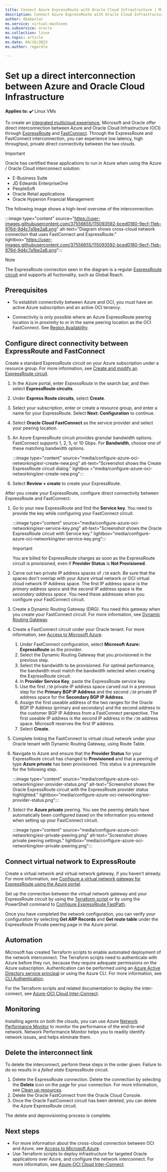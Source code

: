 ```yaml
---
title: Connect Azure ExpressRoute with Oracle Cloud Infrastructure | Microsoft Docs
description: Connect Azure ExpressRoute with Oracle Cloud Infrastructure (OCI) FastConnect to enable cross-cloud Oracle application solutions.
author: dbakevlar
ms.service: virtual-machines
ms.subservice: oracle
ms.collection: linux
ms.topic: article
ms.date: 04/16/2023
ms.author: rogardle

---
```


# Set up a direct interconnection between Azure and Oracle Cloud Infrastructure  

**Applies to:** :heavy_check_mark: Linux VMs

To create an [integrated multicloud experience](oracle-oci-overview.md), Microsoft and Oracle offer direct interconnection between Azure and Oracle Cloud Infrastructure (OCI) through [ExpressRoute](../../../expressroute/expressroute-introduction.md) and [FastConnect](https://docs.cloud.oracle.com/iaas/Content/Network/Concepts/fastconnectoverview.htm). Through the ExpressRoute and FastConnect interconnection, you can experience low latency, high throughput, private direct connectivity between the two clouds.

> [!IMPORTANT]
> Oracle has certified these applications to run in Azure when using the Azure / Oracle Cloud interconnect solution:
>
> - E-Business Suite
> - JD Edwards EnterpriseOne
> - PeopleSoft
> - Oracle Retail applications
> - Oracle Hyperion Financial Management

The following image shows a high-level overview of the interconnection:

:::image type="content" source="https://user-images.githubusercontent.com/37556655/115093592-bced0180-9ecf-11eb-976d-9d4c7a1be2a8.png" alt-text="Diagram shows cross-cloud network connection that uses FastConnect and ExpressRoute." lightbox="https://user-images.githubusercontent.com/37556655/115093592-bced0180-9ecf-11eb-976d-9d4c7a1be2a8.png":::

> [!NOTE]
> The ExpressRoute connection seen in the diagram is a regular [ExpressRoute circuit](../../../expressroute/expressroute-introduction.md) and supports all fuctionality, such as Global Reach.
>

## Prerequisites

- To establish connectivity between Azure and OCI, you must have an active Azure subscription and an active OCI tenancy.

- Connectivity is only possible where an Azure ExpressRoute peering location is in proximity to or in the same peering location as the OCI FastConnect. See [Region Availability](oracle-oci-overview.md#region-availability).

## Configure direct connectivity between ExpressRoute and FastConnect

Create a standard ExpressRoute circuit on your Azure subscription under a resource group. For more information, see [Create and modify an ExpressRoute circuit](../../../expressroute/expressroute-howto-circuit-portal-resource-manager.md).

1. In the Azure portal, enter *ExpressRoute* in the search bar, and then select **ExpressRoute circuits**.
1. Under **Express Route circuits**, select **Create**.
1. Select your subscription, enter or create a resource group, and enter a name for your ExpressRoute. Select **Next: Configuration** to continue.
1. Select **Oracle Cloud FastConnect** as the service provider and select your peering location.
1. An Azure ExpressRoute circuit provides granular bandwidth options. FastConnect supports 1, 2, 5, or 10 Gbps. For **Bandwidth**, choose one of these matching bandwidth options.

   :::image type="content" source="media/configure-azure-oci-networking/exr-create-new.png" alt-text="Screenshot shows the Create ExpressRoute circuit dialog." lightbox ="media/configure-azure-oci-networking/exr-create-new.png":::

1. Select **Review + create** to create your ExpressRoute.

After you create your ExpressRoute, configure direct connectivity between ExpressRoute and FastConnect.

1. Go to your new ExpressRoute and find the **Service key**. You need to provide the key while configuring your FastConnect circuit.

   :::image type="content" source="media/configure-azure-oci-networking/exr-service-key.png" alt-text="Screenshot shows the Oracle ExpressRoute circuit with Service key." lightbox="media/configure-azure-oci-networking/exr-service-key.png":::

   > [!IMPORTANT]
   > You are billed for ExpressRoute charges as soon as the ExpressRoute circuit is provisioned, even if **Provider Status** is **Not Provisioned**.

1. Carve out two private IP address spaces of `/30` each. Be sure that the spaces don't overlap with your Azure virtual network or OCI virtual cloud network IP Address space. The first IP address space is the *primary address space* and the second IP address space is the *secondary address space*. You need these addresses when you configure your FastConnect circuit.
1. Create a Dynamic Routing Gateway (DRG). You need this gateway when you create your FastConnect circuit. For more information, see [Dynamic Routing Gateway](https://docs.cloud.oracle.com/iaas/Content/Network/Tasks/managingDRGs.htm).
1. Create a FastConnect circuit under your Oracle tenant. For more information, see [Access to Microsoft Azure](https://docs.cloud.oracle.com/iaas/Content/Network/Concepts/azure.htm).
  
   1. Under FastConnect configuration, select **Microsoft Azure: ExpressRoute** as the provider.
   1. Select the Dynamic Routing Gateway that you provisioned in the previous step.
   1. Select the bandwidth to be provisioned. For optimal performance, the bandwidth must match the bandwidth selected when creating the ExpressRoute circuit.
   1. In **Provider Service Key**, paste the ExpressRoute service key.
   1. Use the first `/30` private IP address space carved out in a previous step for the **Primary BGP IP Address** and the second `/30` private IP address space for the **Secondary BGP IP Address**.
   1. Assign the first useable address of the two ranges for the Oracle BGP IP Address (primary and secondary) and the second address to the customer BGP IP Address from a FastConnect perspective. The first useable IP address is the second IP address in the `/30` address space. Microsoft reserves the first IP address.
   1. Select **Create**.

1. Complete linking the FastConnect to virtual cloud network under your Oracle tenant with Dynamic Routing Gateway, using Route Table.
1. Navigate to Azure and ensure that the **Provider Status** for your ExpressRoute circuit has changed to **Provisioned** and that a peering of type **Azure private** has been provisioned. This status is a prerequisite for the following step.

   :::image type="content" source="media/configure-azure-oci-networking/exr-provider-status.png" alt-text="Screenshot shows the Oracle ExpressRoute circuit with the ExpressRoute provider status highlighted." lightbox="media/configure-azure-oci-networking/exr-provider-status.png":::

1. Select the **Azure private** peering. You see the peering details have automatically been configured based on the information you entered when setting up your FastConnect circuit.

   :::image type="content" source="media/configure-azure-oci-networking/exr-private-peering.png" alt-text="Screenshot shows private peering settings." lightbox="media/configure-azure-oci-networking/exr-private-peering.png":::

## Connect virtual network to ExpressRoute

Create a virtual network and virtual network gateway, if you haven't already. For more information, see [Configure a virtual network gateway for ExpressRoute using the Azure portal](../../../expressroute/expressroute-howto-add-gateway-portal-resource-manager.md).

Set up the connection between the virtual network gateway and your ExpressRoute circuit by using the [Terraform script](https://github.com/microsoft/azure-oracle/tree/master/InterConnect-2) or by using the PowerShell command to [Configure ExpressRoute FastPath](../../../expressroute/expressroute-howto-linkvnet-arm.md#configure-expressroute-fastpath).

Once you have completed the network configuration, you can verify your configuration by selecting **Get ARP Records** and **Get route table** under the ExpressRoute Private peering page in the Azure portal.

## Automation

Microsoft has created Terraform scripts to enable automated deployment of the network interconnect. The Terraform scripts need to authenticate with Azure before they run, because they require adequate permissions on the Azure subscription. Authentication can be performed using an [Azure Active Directory service principal](../../../active-directory/develop/app-objects-and-service-principals.md#service-principal-object) or using the Azure CLI. For more information, see [CLI Authentication](https://www.terraform.io/cli/auth).

For the Terraform scripts and related documentation to deploy the inter-connect, see [Azure-OCI Cloud Inter-Connect](https://aka.ms/azureociinterconnecttf).

## Monitoring

Installing agents on both the clouds, you can use Azure [Network Performance Monitor](../../../expressroute/how-to-npm.md) to monitor the performance of the end-to-end network. Network Performance Monitor helps you to readily identify network issues, and helps eliminate them.

## Delete the interconnect link

To delete the interconnect, perform these steps in the order given. Failure to do so results in a *failed state* ExpressRoute circuit.

1. Delete the ExpressRoute connection. Delete the connection by selecting the **Delete** icon on the page for your connection. For more information, see [Clean up resources](../../../expressroute/expressroute-howto-linkvnet-portal-resource-manager.md#clean-up-resources).
1. Delete the Oracle FastConnect from the Oracle Cloud Console.
1. Once the Oracle FastConnect circuit has been deleted, you can delete the Azure ExpressRoute circuit.

The delete and deprovisioning process is complete.

## Next steps

- For more information about the cross-cloud connection between OCI and Azure, see [Access to Microsoft Azure](https://docs.cloud.oracle.com/iaas/Content/Network/Concepts/azure.htm).
- Use Terraform scripts to deploy infrastructure for targeted Oracle applications over Azure, and configure the network interconnect. For more information, see [Azure-OCI Cloud Inter-Connect](https://aka.ms/azureociinterconnecttf).
